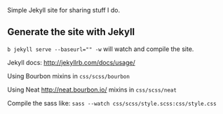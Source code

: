 Simple Jekyll site for sharing stuff I do.

## Generate the site with Jekyll 
`b jekyll serve --baseurl="" -w` will watch and compile the site.

Jekyll docs: http://jekyllrb.com/docs/usage/

Using Bourbon mixins in `css/scss/bourbon`

Using Neat http://neat.bourbon.io/ mixins in `css/scss/neat`

Compile the sass like: 
`sass --watch css/scss/style.scss:css/style.css`
